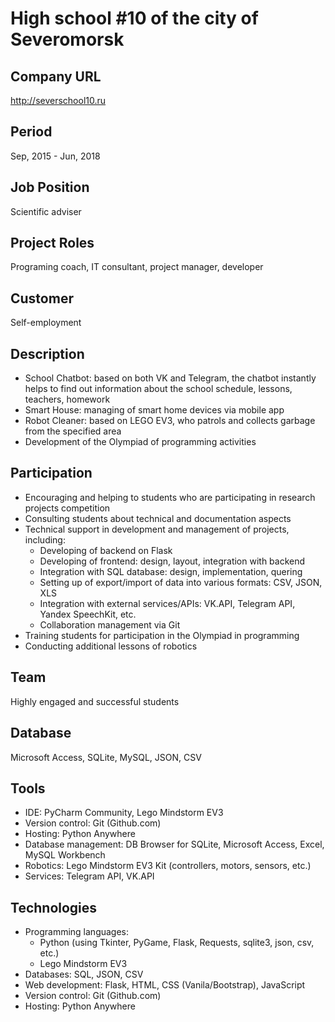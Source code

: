 # High school #10 of the city of Severomorsk

## Company URL
http://severschool10.ru

## Period
Sep, 2015 - Jun, 2018

## Job Position
Scientific adviser

## Project Roles
Programing coach, IT consultant, project manager, developer

## Customer
Self-employment

## Description
- School Chatbot: based on both VK and Telegram, the chatbot instantly helps to find out information about the school schedule, lessons, teachers, homework
- Smart House: managing of smart home devices via mobile app
- Robot Cleaner: based on LEGO EV3, who patrols and collects garbage from the specified area
- Development of the Olympiad of programming activities

## Participation
- Encouraging and helping to students who are participating in research projects competition
- Consulting students about technical and documentation aspects
- Technical support in development and management of projects, including:
	* Developing of backend on Flask
	* Developing of frontend: design, layout, integration with backend
	* Integration with SQL database: design, implementation, quering
	* Setting up of export/import of data into various formats: CSV, JSON, XLS
	* Integration with external services/APIs: VK.API, Telegram API, Yandex SpeechKit, etc.
	* Collaboration management via Git
- Training students for participation in the Olympiad in programming
- Conducting additional lessons of robotics

## Team
Highly engaged and successful students

## Database
Microsoft Access, SQLite, MySQL, JSON, CSV

## Tools
- IDE: PyCharm Community, Lego Mindstorm EV3
- Version control: Git (Github.com)
- Hosting: Python Anywhere
- Database management: DB Browser for SQLite, Microsoft Access, Excel, MySQL Workbench
- Robotics: Lego Mindstorm EV3 Kit (controllers, motors, sensors, etc.)
- Services: Telegram API, VK.API

## Technologies
- Programming languages:
	* Python (using Tkinter, PyGame, Flask, Requests, sqlite3, json, csv, etc.)
	* Lego Mindstorm EV3
- Databases: SQL, JSON, CSV
- Web development: Flask, HTML, CSS (Vanila/Bootstrap), JavaScript
- Version control: Git (Github.com)
- Hosting: Python Anywhere

